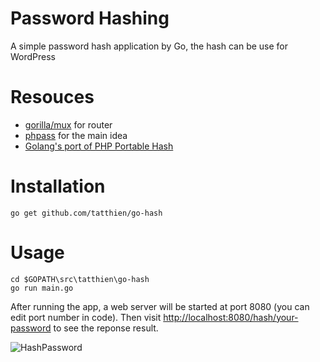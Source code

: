 # Password Hashing
A simple password hash application by Go, the hash can be use for WordPress

# Resouces
- [gorilla/mux](http://www.gorillatoolkit.org/pkg/mux) for router
- [phpass](http://www.openwall.com/phpass/) for the main idea
- [Golang's port of PHP Portable Hash](https://gist.github.com/georgerb/f0ef84cf487e019e32f6)

# Installation

`go get github.com/tatthien/go-hash`

# Usage

```
cd $GOPATH\src\tatthien\go-hash
go run main.go
```

After running the app, a web server will be started at port 8080 (you can edit port number in code). Then visit [http://localhost:8080/hash/your-password](#) to see the reponse result.

![HashPassword](http://www.tatthien.com/wp-content/uploads/2016/03/hash.gif)


